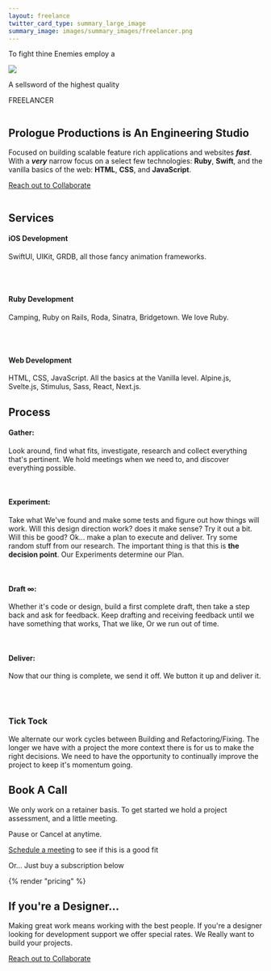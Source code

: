 ```yaml
---
layout: freelance
twitter_card_type: summary_large_image
summary_image: images/summary_images/freelancer.png
---
```


<div class="row darkened horsey vertically-padded">
	<p class="flavor-text-1">To fight thine Enemies employ a</p>
	<img class="knight" src="/images/white-knight-min.png" />
	<p class="flavor-text-2">A sellsword of the highest quality</p>
	<p class="ostentatious-font ta-center">FREELANCER</p>
</div>

<div class="row darkened vertically-padded reaches-top" style="position:relative;z-index:1000; overflow:hidden;" >
	<section class=" widescreen padded-section">
		<div class="full-measure" style="position:relative;z-index:1000;" >
			<h2 class="heading-one ta-left">Prologue Productions is An Engineering Studio</h2>
			<p class="paragraph withered">Focused on building scalable feature rich applications and websites <strong><em>fast</em></strong>. With a <strong><em>very</em></strong> narrow focus on a select few technologies: <strong>Ruby</strong>, <strong>Swift</strong>, and the vanilla basics of the web: <strong>HTML</strong>, <strong>CSS</strong>, and <strong>JavaScript</strong>.</p>
			<p class="full-measure paragraph"><a class="button-link white" href="mailto:{{ site.metadata.email }}?subject=Lets Collaborate&body=Hi, I'm a designer looking to Collaborate with you." id="action-designer-collaborate">Reach out to Collaborate</a></p>
		</div>
		<sun id="sun">
			<corona class="five"></corona>
			<corona class="four"></corona>
			<corona class="three"></corona>
			<corona class="two"></corona>
			<corona class="one"></corona>
		</sun>
	</section>
</div>

<div class="row darkened vertically-padded">
<section class="columned widescreen padded-section">
	<div class="full-measure">
		<h2 class="heading-two ta-left">Services</h2>
	</div>
	<div class="full-measure">
		<h4>iOS Development</h4>
		<p class="paragraph withered">SwiftUI, UIKit, GRDB, all those fancy animation frameworks.</p>
		<br>
		<br>
		<h4>Ruby Development</h4>
		<p class="paragraph withered">Camping, Ruby on Rails, Roda, Sinatra, Bridgetown. We love Ruby.</p>
		<br>
		<br>
		<h4>Web Development</h4>
		<p class="paragraph withered">HTML, CSS, JavaScript. All the basics at the Vanilla level. Alpine.js, Svelte.js, Stimulus, Sass, React, Next.js.</p>
	</div>
</section>
</div>

<div class="row darkened vertically-padded">
<section class="columned widescreen padded-section">
	<div class="full-measure">
		<h2 class="heading-two ta-left">Process</h2>
	</div>
	<div class="full-measure">
		<h4>Gather:</h4>
		<p class="paragraph withered">Look around, find what fits, investigate, research and collect everything that's pertinent. We hold meetings when we need to, and discover everything possible.</p>
		<br>
		<h4>Experiment:</h4>
		<p class="paragraph withered">Take what We've found and make some tests and figure out how things will work. Will this design direction work? does it make sense? Try it out a bit. Will this be good? Ok... make a plan to execute and deliver. Try some random stuff from our research. The important thing is that this is <strong>the decision point</strong>. Our Experiments determine our Plan.</p>
		<br>
		<h4>Draft ∞:</h4>
		<p class="paragraph withered">Whether it's code or design, build a first complete draft, then take a step back and ask for feedback. Keep drafting and receiving feedback until we have something that works, That we like, Or we run out of time.</p>
		<br>
		<h4>Deliver:</h4>
		<p class="paragraph withered">Now that our thing is complete, we send it off. We button it up and deliver it. </p>
		<br>
		<br>
		<h3>Tick Tock</h3>
		<p class="paragraph withered">We alternate our work cycles between Building and Refactoring/Fixing. The longer we have with a project the more context there is for us to make the right decisions. We need to have the opportunity to continually improve the project to keep it's momentum going.</p>
	</div>
</section>
</div>

<div class="row darkened  vertically-padded">
<section class="columned widescreen padded-section">
	<div class="full-measure">
		<h2 class="heading-two ta-left">Book A Call</h2>
	</div>
	<div class="full-measure">
		<p class="paragraph">We only work on a retainer basis. To get started we hold a project assessment, and a little meeting.</p>
		<p class="paragraph">Pause or Cancel at anytime.</p>
		<p class="paragraph"><a target="_blank" class="button-link opposite" href="https://calendly.com/kowfm/meet-prologue" id="action-book-a-call">Schedule a meeting</a> to see if this is a good fit</p>
		<p>Or... Just buy a subscription below</p>
	</div>
</section>
</div>

<div class="row darkened">
<section class="really-wide padded-section">
	{% render "pricing" %}
</section>
</div>

<div class="row darkened vertically-padded designer-row">
	<section class="really-wide padded-section" style="overflow:hidden;">
		<div class="really-wide" style="position:relative;z-index:1000;">
			<h2 class="full-measure heading-two ta-left">If you're a Designer...</h2>
			<p class="full-measure paragraph withered">Making great work means working with the best people. If you're a designer looking for development support we offer special rates. We Really want to build your projects.</p>
			<p class="full-measure paragraph"><a class="button-link opposite" href="mailto:{{ site.metadata.email }}?subject=Lets Collaborate&body=Hi, I'm a designer looking to Collaborate with you." id="action-designer-collaborate">Reach out to Collaborate</a></p>
		</div>
	</section>
</div>
